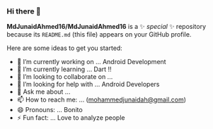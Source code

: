 ### Hi there 👋

**MdJunaidAhmed16/MdJunaidAhmed16** is a ✨ _special_ ✨ repository because its `README.md` (this file) appears on your GitHub profile.

Here are some ideas to get you started:

- 🔭 I’m currently working on ... Android Development
- 🌱 I’m currently learning ... Dart !!
- 👯 I’m looking to collaborate on ... 
- 🤔 I’m looking for help with ... Android Developers
- 💬 Ask me about ... 
- 📫 How to reach me: ...  (mohammedjunaidah@gmail.com)
- 😄 Pronouns: ... Bonito
- ⚡ Fun fact: ... Love to analyze people
